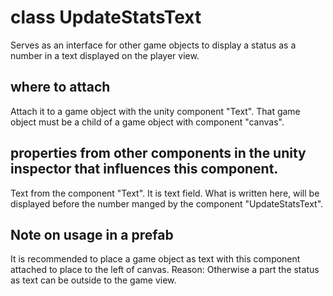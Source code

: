 # class UpdateStatsText

Serves as an interface for other game objects to display a status as a number in a text displayed on
the player view.

## where to attach

Attach it to a game object with the unity component "Text". That game object must be a child of a game
object with component "canvas".

## properties from other components in the unity inspector that influences this component.

Text from the component "Text".
It is text field. What is written here, will be displayed before the number manged by the component
"UpdateStatsText".

## Note on usage in a prefab

It is recommended to place a game object as text with this component attached to place to the left of canvas. Reason: Otherwise a part the status as text can be outside to the game view.